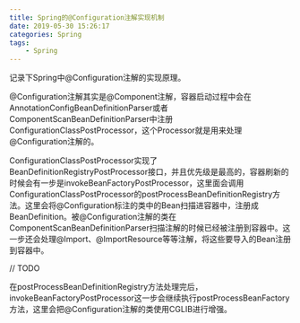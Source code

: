 ```yaml
---
title: Spring的@Configuration注解实现机制
date: 2019-05-30 15:26:17
categories: Spring
tags:
	- Spring
---
```


记录下Spring中@Configuration注解的实现原理。

<!--more-->

@Configuration注解其实是@Component注解，容器启动过程中会在AnnotationConfigBeanDefinitionParser或者ComponentScanBeanDefinitionParser中注册ConfigurationClassPostProcessor，这个Processor就是用来处理@Configuration注解的。

ConfigurationClassPostProcessor实现了BeanDefinitionRegistryPostProcessor接口，并且优先级是最高的，容器刷新的时候会有一步是invokeBeanFactoryPostProcessor，这里面会调用ConfigurationClassPostProcessor的postProcessBeanDefinitionRegistry方法。这里会将@Configuration标注的类中的Bean扫描进容器中，注册成BeanDefinition。被@Configuration注解的类在ComponentScanBeanDefinitionParser扫描注解的时候已经被注册到容器中。这一步还会处理@Import、@ImportResource等等注解，将这些要导入的Bean注册到容器中。

// TODO

在postProcessBeanDefinitionRegistry方法处理完后，invokeBeanFactoryPostProcessor这一步会继续执行postProcessBeanFactory方法，这里会把@Configuration注解的类使用CGLIB进行增强。